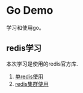 # Go Demo
学习和使用go。

## redis学习
本次学习是使用的redis官方库. 
1. [单redis使用](https://github.com/liuchamp/godemo/tree/feature/redis/single)
2. [redis集群使用](https://github.com/liuchamp/godemo/tree/feature/redis/cluster)